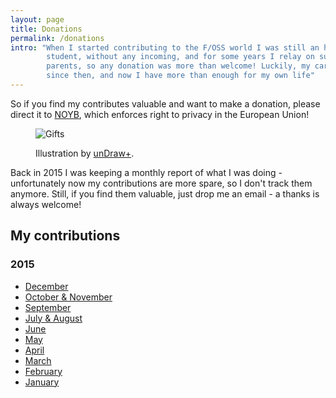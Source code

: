 ```yaml
---
layout: page
title: Donations
permalink: /donations
intro: "When I started contributing to the F/OSS world I was still an high-school
        student, without any incoming, and for some years I relay on support from my
        parents, so any donation was more than welcome! Luckily, my career has improved
        since then, and now I have more than enough for my own life"
---
```


So if you find my contributes valuable and want to make a donation, please direct it to
[NOYB][noyb], which enforces right to privacy in the European Union!

<figure>
    <img src="https://img.rpadovani.com/posts/donations.png" alt="Gifts" />
    <figcaption>
      <p><span>Illustration by <a href="https://plus.undraw.co/" target="_blank">unDraw+</a>.</span></p>
    </figcaption>
</figure>

Back in 2015 I was keeping a monthly report of what I was doing - unfortunately
now my contributions are more spare, so I don't track them anymore. Still, if
you find them valuable, just drop me an email - a thanks is always welcome!

## My contributions

### 2015

- [December][dec15]
- [October & November][nov15]
- [September][sep15]
- [July & August][aug15]
- [June][jun15]
- [May][may15]
- [April][apr15]
- [March][mar15]
- [February][feb15]
- [January][jan15]


[jan15]: https://rpadovani.com/my-contributions-jan-15/
[feb15]: https://rpadovani.com/my-contributions-feb-15/
[mar15]: https://rpadovani.com/my-contributions-mar-15/
[apr15]: https://rpadovani.com/my-contributions-apr-15/
[may15]: https://rpadovani.com/my-contributions-may-15/
[jun15]: https://rpadovani.com/my-contributions-jun-15/
[aug15]: https://rpadovani.com/my-contributions-aug-15/
[sep15]: https://rpadovani.com/my-contributions-sep-15/
[nov15]: https://rpadovani.com/my-contributions-nov-15/
[dec15]: https://rpadovani.com/2015-review/

[noyb]: https://noyb.eu/en
